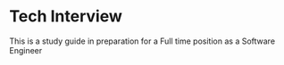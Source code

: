 # Tech Interview

This is a study guide in preparation for a Full time position as a Software Engineer
